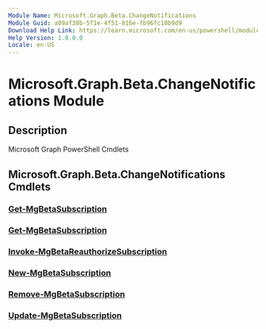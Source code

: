 ```yaml
---
Module Name: Microsoft.Graph.Beta.ChangeNotifications
Module Guid: a09af38b-5f1e-4f51-816e-fb96fc10b9d9
Download Help Link: https://learn.microsoft.com/en-us/powershell/module/microsoft.graph.beta.changenotifications/?view=graph-powershell-beta
Help Version: 1.0.0.0
Locale: en-US
---
```


# Microsoft.Graph.Beta.ChangeNotifications Module
## Description
Microsoft Graph PowerShell Cmdlets

## Microsoft.Graph.Beta.ChangeNotifications Cmdlets
### [Get-MgBetaSubscription](Get-MgBetaSubscription.md)

### [Get-MgBetaSubscription](Get-MgBetaSubscription.md)

### [Invoke-MgBetaReauthorizeSubscription](Invoke-MgBetaReauthorizeSubscription.md)

### [New-MgBetaSubscription](New-MgBetaSubscription.md)

### [Remove-MgBetaSubscription](Remove-MgBetaSubscription.md)

### [Update-MgBetaSubscription](Update-MgBetaSubscription.md)

